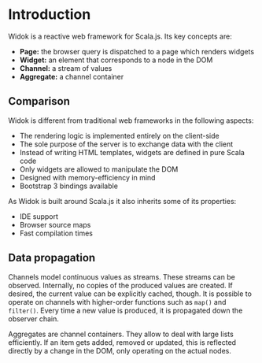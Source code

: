 # Introduction
Widok is a reactive web framework for Scala.js. Its key concepts are:

- **Page:** the browser query is dispatched to a page which renders widgets
- **Widget:** an element that corresponds to a node in the DOM
- **Channel:** a stream of values
- **Aggregate:** a channel container

## Comparison
Widok is different from traditional web frameworks in the following aspects:

- The rendering logic is implemented entirely on the client-side
- The sole purpose of the server is to exchange data with the client
- Instead of writing HTML templates, widgets are defined in pure Scala code
- Only widgets are allowed to manipulate the DOM
- Designed with memory-efficiency in mind
- Bootstrap 3 bindings available

As Widok is built around Scala.js it also inherits some of its properties:

- IDE support
- Browser source maps
- Fast compilation times

## Data propagation
Channels model continuous values as streams. These streams can be observed. Internally, no copies of the produced values are created. If desired, the current value can be explicitly cached, though. It is possible to operate on channels with higher-order functions such as ``map()`` and ``filter()``. Every time a new value is produced, it is propagated down the observer chain.

Aggregates are channel containers. They allow to deal with large lists efficiently. If an item gets added, removed or updated, this is reflected directly by a change in the DOM, only operating on the actual nodes.
